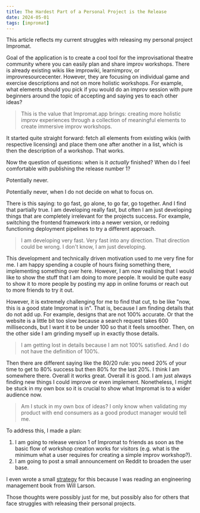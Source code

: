 ```yaml
---
title: The Hardest Part of a Personal Project is the Release
date: 2024-05-01
tags: [impromat]
---
```


This article reflects my current struggles with releasing my personal project Impromat.

Goal of the application is to create a cool tool for the improvisational theatre community where you can easily plan and share improv workshops. There is already existing wikis like improwiki, learnimprov, or improvresourcecenter. However, they are focusing on individual game and exercise descriptions and not on more holistic workshops. For example, what elements should you pick if you would do an improv session with pure beginners around the topic of accepting and saying yes to each other ideas?

> This is the value that Impromat.app brings: creating more holistic improv experiences through a collection of meaningful elements to create immersive improv workshops.

It started quite straight forward: fetch all elements from existing wikis (with respective licensing) and place them one after another in a list, which is then the description of a workshop. That works.

Now the question of questions: when is it _actually_ finished? When do I feel comfortable with publishing the release number 1?

Potentially never.

Potentially never, when I do not decide on what to focus on.

There is this saying: to go fast, go alone, to go far, go together. And I find that partially true. I am developing really fast, but often I am just developing things that are completely irrelevant for the projects success. For example, switching the frontend framework into a newer version, or redoing functioning deployment pipelines to try a different approach.

> I am developing very fast. Very fast into any direction. That direction could be wrong. I don't know, I am just developing.

This development and technically driven motivation used to me very fine for me. I am happy spending a couple of hours fixing something there, implementing something over here. However, I am now realising that I would like to show the stuff that I am doing to more people. It would be quite easy to show it to more people by posting my app in online forums or reach out to more friends to try it out.

However, it is extremely challenging for me to find that cut, to be like "now, this is a good state Impromat is in". That is, because I am finding details that do not add up. For example, designs that are not 100% accurate. Or that the website is a little bit too slow because a search request takes 600 milliseconds, but I want it to be under 100 so that it feels smoother. Then, on the other side I am grinding myself up in exactly those details.

> I am getting lost in details because I am not 100% satisfied. And I do not have the definition of 100%.

Then there are different saying like the 80/20 rule: you need 20% of your time to get to 80% success but then 80% for the last 20%. I think I am somewhere there. Overall it works great. Overall it is good. I am just always finding new things I could improve or even implement. Nonetheless, I might be stuck in my own box so it is crucial to show what Impromat is to a wider audience now.

> Am I stuck in my own box of ideas? I only know when validating my product with end consumers as a good product manager would tell me.

To address this, I made a plan:

1. I am going to release version 1 of Impromat to friends as soon as the basic flow of workshop creation works for visitors (e.g. what is the minimum what a user requires for creating a simple improv workshop?).
2. I am going to post a small announcement on Reddit to broaden the user base.

I even wrote a small [strategy](https://kleinprojects.com/impromat-strategy/) for this because I was reading an engineering management book from Will Larson.

Those thoughts were possibly just for me, but possibly also for others that face struggles with releasing their personal projects.
